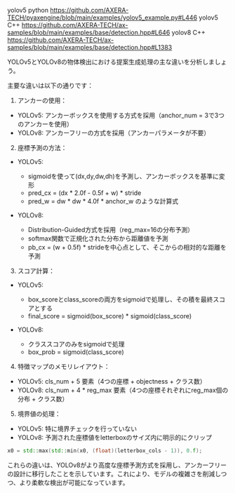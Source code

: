 
yolov5 python
https://github.com/AXERA-TECH/pyaxengine/blob/main/examples/yolov5_example.py#L446
yolov5 C++
https://github.com/AXERA-TECH/ax-samples/blob/main/examples/base/detection.hpp#L646
yolov8 C++
https://github.com/AXERA-TECH/ax-samples/blob/main/examples/base/detection.hpp#L1383


YOLOv5とYOLOv8の物体検出における提案生成処理の主な違いを分析しましょう。

主要な違いは以下の通りです：

1. アンカーの使用：
- YOLOv5: アンカーボックスを使用する方式を採用（anchor_num = 3で3つのアンカーを使用）
- YOLOv8: アンカーフリーの方式を採用（アンカーパラメータが不要）

2. 座標予測の方法：
- YOLOv5: 
  - sigmoidを使って(dx,dy,dw,dh)を予測し、アンカーボックスを基準に変形
  - pred_cx = (dx * 2.0f - 0.5f + w) * stride
  - pred_w = dw * dw * 4.0f * anchor_w のような計算式

- YOLOv8:
  - Distribution-Guided方式を採用（reg_max=16の分布予測）
  - softmax関数で正規化された分布から距離値を予測
  - pb_cx = (w + 0.5f) * strideを中心点として、そこからの相対的な距離を予測

3. スコア計算：
- YOLOv5:
  - box_scoreとclass_scoreの両方をsigmoidで処理し、その積を最終スコアとする
  - final_score = sigmoid(box_score) * sigmoid(class_score)

- YOLOv8:
  - クラススコアのみをsigmoidで処理
  - box_prob = sigmoid(class_score)

4. 特徴マップのメモリレイアウト：
- YOLOv5: cls_num + 5 要素（4つの座標 + objectness + クラス数）
- YOLOv8: cls_num + 4 * reg_max 要素（4つの座標それぞれにreg_max個の分布 + クラス数）

5. 境界値の処理：
- YOLOv5: 特に境界チェックを行っていない
- YOLOv8: 予測された座標値をletterboxのサイズ内に明示的にクリップ
```cpp
x0 = std::max(std::min(x0, (float)(letterbox_cols - 1)), 0.f);
```

これらの違いは、YOLOv8がより高度な座標予測方式を採用し、アンカーフリーの設計に移行したことを示しています。これにより、モデルの複雑さを削減しつつ、より柔軟な検出が可能になっています。
